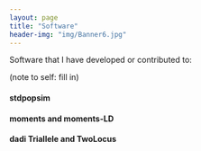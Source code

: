 ```yaml
---
layout: page
title: "Software"
header-img: "img/Banner6.jpg"
---
```


Software that I have developed or contributed to:

(note to self: fill in)

#### stdpopsim

#### moments and moments-LD

#### dadi Triallele and TwoLocus
